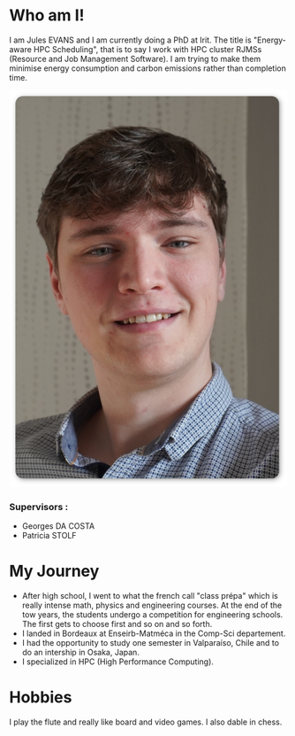 # Who am I!
I am Jules EVANS and I am currently doing a PhD at Irit.
The title is "Energy-aware HPC Scheduling", that is to say I work with HPC cluster RJMSs (Resource and Job Management Software).
I am trying to make them minimise energy consumption and carbon emissions rather than completion time.

![My glorious face](./face.jpg)

### Supervisors :
 - Georges DA COSTA
 - Patricia STOLF

# My Journey
 - After high school, I went to what the french call "class prépa" which is really intense math, physics and engineering courses.
 At the end of the tow years, the students undergo a competition for engineering schools. The first gets to choose first and so on and so forth.
 - I landed in Bordeaux at Enseirb-Matméca in the Comp-Sci departement.
 - I had the opportunity to study one semester in Valparaíso, Chile and to do an intership in Osaka, Japan.
 - I specialized in HPC (High Performance Computing).

# Hobbies
I play the flute and really like board and video games. I also dable in chess.
